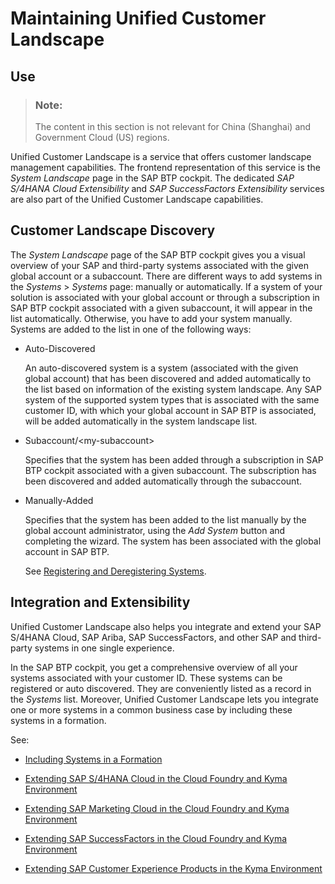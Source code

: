 <!-- loioa8b1e2666e734fd2bfbca44b671585c4 -->

# Maintaining Unified Customer Landscape



<a name="loioa8b1e2666e734fd2bfbca44b671585c4__section_azd_yls_xyb"/>

## Use

> ### Note:  
> The content in this section is not relevant for China \(Shanghai\) and Government Cloud \(US\) regions.

Unified Customer Landscape is a service that offers customer landscape management capabilities. The frontend representation of this service is the *System Landscape* page in the SAP BTP cockpit. The dedicated *SAP S/4HANA Cloud Extensibility* and *SAP SuccessFactors Extensibility* services are also part of the Unified Customer Landscape capabilities.



<a name="loioa8b1e2666e734fd2bfbca44b671585c4__section_wpx_vls_xyb"/>

## Customer Landscape Discovery

The *System Landscape* page of the SAP BTP cockpit gives you a visual overview of your SAP and third-party systems associated with the given global account or a subaccount. There are different ways to add systems in the *Systems* \> *Systems* page: manually or automatically. If a system of your solution is associated with your global account or through a subscription in SAP BTP cockpit associated with a given subaccount, it will appear in the list automatically. Otherwise, you have to add your system manually. Systems are added to the list in one of the following ways:

-   Auto-Discovered

    An auto-discovered system is a system \(associated with the given global account\) that has been discovered and added automatically to the list based on information of the existing system landscape. Any SAP system of the supported system types that is associated with the same customer ID, with which your global account in SAP BTP is associated, will be added automatically in the system landscape list.

-   Subaccount/<my-subaccount\>

    Specifies that the system has been added through a subscription in SAP BTP cockpit associated with a given subaccount. The subscription has been discovered and added automatically through the subaccount.

-   Manually-Added

    Specifies that the system has been added to the list manually by the global account administrator, using the *Add System* button and completing the wizard. The system has been associated with the global account in SAP BTP.

    See [Registering and Deregistering Systems](registering-and-deregistering-systems-2ffdaff.md).




<a name="loioa8b1e2666e734fd2bfbca44b671585c4__section_akf_mls_xyb"/>

## Integration and Extensibility

Unified Customer Landscape also helps you integrate and extend your SAP S/4HANA Cloud, SAP Ariba, SAP SuccessFactors, and other SAP and third-party systems in one single experience.

In the SAP BTP cockpit, you get a comprehensive overview of all your systems associated with your customer ID. These systems can be registered or auto discovered. They are conveniently listed as a record in the *Systems* list. Moreover, Unified Customer Landscape lets you integrate one or more systems in a common business case by including these systems in a formation.

See:

-   [Including Systems in a Formation](including-systems-in-a-formation-68b04fa.md)

-   [Extending SAP S/4HANA Cloud in the Cloud Foundry and Kyma Environment](extending-sap-s-4hana-cloud-in-the-cloud-foundry-and-kyma-environment-40b9e6c.md)

-   [Extending SAP Marketing Cloud in the Cloud Foundry and Kyma Environment](extending-sap-marketing-cloud-in-the-cloud-foundry-and-kyma-environment-18bb3d9.md)

-   [Extending SAP SuccessFactors in the Cloud Foundry and Kyma Environment](extending-sap-successfactors-in-the-cloud-foundry-and-kyma-environment-9e33934.md)

-   [Extending SAP Customer Experience Products in the Kyma Environment](extending-sap-customer-experience-products-in-the-kyma-environment-83df31a.md)



